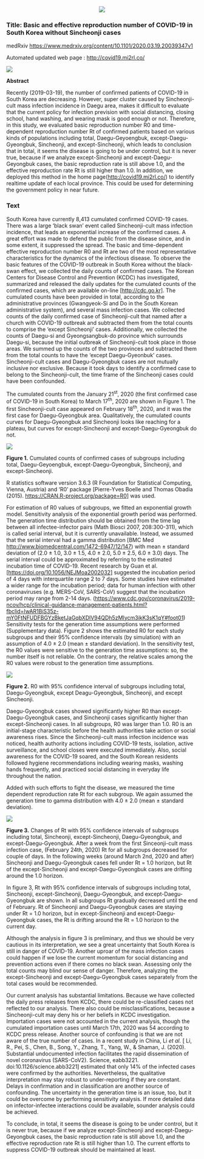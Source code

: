 <center><img src="./imgs/MI2RL_logo.png"></center>



### Title: Basic and effective reproduction number of COVID-19 in South Korea without Sincheonji cases



medRxiv https://www.medrxiv.org/content/10.1101/2020.03.19.20039347v1



Automated updated web page : http://covid19.mi2rl.co/



<img src="./imgs/siteimage.jpg" />

<b>Abstract</b>

Recently (2019-03-19), the number of confirmed patients of COVID-19 in South Korea are decreasing. However, super cluster caused by Sincheonji-cult mass infection incidence in Daegu area, makes it difficult to evaluate that the current policy for infection prevision with social distancing, closing school, hand washing, and wearing mask is good enough or not. Therefore, in this study, we evaluated basic reproduction number R0 and time-dependent reproduction number Rt of confirmed patients based on various kinds of populations including total, Daegu-Geyoengbuk, except-Daegu-Gyeongbuk, Sincheonji, and except-Sincheonji, which leads to conclusion that in total, it seems the disease is going to be under control, but it is never true, because if we analyze except-Sincheonji and except-Daegu-Geyongbuk cases, the basic reproduction rate is still above 1.0, and the effective reproduction rate Rt is still higher than 1.0. In addition, we deployed this method in the home page(http://covid19.mi2rl.co/) to identify realtime update of each local province. This could be used for determining the government policy in near future. 



### Text

South Korea have currently 8,413 cumulated confirmed COVID-19 cases. There was a large ‘black swan’ event called Sincheonji-cult mass infection incidence, that leads an exponential increase of the confirmed cases. A great effort was made to defend the public from the disease since, and in some extent, it suppressed the spread. The basic and time-dependent effective reproduction number R0 and Rt are two of the most representative characteristics for the dynamics of the infectious disease. To observe the basic features of the COVID-19 outbreak in South Korea without the black-swan effect, we collected the daily counts of confirmed cases. The Korean Centers for Disease Control and Prevention (KCDC) has investigated, summarized and released the daily updates for the cumulated counts of the confirmed cases, which are available on-line [http://cdc.go.kr]. The cumulated counts have been provided in total, according to the administrative provinces (Gwangyeok-Si and Do in the South  Korean administrative system), and several mass infection cases. We collected counts of the daily confirmed case of Sincheonji-cult that named after a church with COVID-19 outbreak and subtracted them from the total counts to comprise the ‘except Sincheonji’ cases. Additionally, we collected the counts of Daegu-si and Gyeongsangbuk-do province which surrounds Daegu-si, because the initial outbreak of Sincheonji-cult took place in those areas. We summed up the counts of the two provinces and subtracted them from the total counts to have the ‘except Daegu-Gyeonbuk’ cases. Sincheonji-cult cases and Daegu-Gyeongbuk cases are not mutually inclusive nor exclusive. Because it took days to identify a confirmed case to belong to the Sincheonji-cult, the time frame of the Sincheonji cases could have been confounded. 

The cumulated counts from the January 21<sup>st</sup>, 2020 (the first confirmed case of COVID-19 in South Korea) to March 17<sup>th</sup>, 2020 are shown in Figure 1. The first Sincheonji-cult case appeared on February 18<sup>th</sup>, 2020, and it was the first case for Daegu-Gyeongbuk area. Qualitatively, the cumulated counts curves for Daegu-Gyeongbuk and Sincheonji looks like reaching for a plateau, but curves for except-Sincheonji and except-Daegu-Gyeongbuk do not.

<img src="./imgs/figure1.png">

<b>Figure 1.</b> Cumulated counts of confirmed cases of subgroups including total, Daegu-Geyoengbuk, except-Daegu-Gyeongbuk, Sincheonji, and except-Sincheonji. 

R statistics software version 3.6.3 (R Foundation for Statistical Computing, Vienna, Austria) and ‘R0’ package [Pierre-Yves Boelle and Thomas Obadia (2015). https://CRAN.R-project.org/package=R0] was used. 

For estimation of R0 values of subgroups, we fitted an exponential growth model. Sensitivity analysis of the exponential growth period was performed. The generation time distribution should be obtained from the time lag between all infectee-infector pairs (Math Biosci 2007, 208:300-311), which is called serial interval, but it is currently unavailable. Instead, we assumed that the serial interval had a gamma distribution [BMC Med http://www.biomedcentral.com/1472-6947/12/147) with mean ± standard deviation of (2.0 ± 1.0, 3.0 ± 1.5, 4.0 ± 2.0, 5.0 ± 2.5, 6.0 ± 3.0) days. The serial interval could be approximated by referring to the estimated incubation time of COVID-19. Recent research by Guan et al. [https://doi.org/10.1056/NEJMoa2002032] suggested the incubation period of 4 days with interquartile range 2 to 7 days. Some studies have estimated a wider range for the incubation period; data for human infection with other coronaviruses (e.g. MERS-CoV, SARS-CoV) suggest that the incubation period may range from 2-14 days. (https://www.cdc.gov/coronavirus/2019-ncov/hcp/clinical-guidance-management-patients.html?fbclid=IwAR1BiS35z-mY0FtNFUDFBGYzBketJaGqbXDlV94QDh5zMIycm3ikK3sK1qY#foot01) Sensitivity tests for the generation time assumptions were performed (Supplementary data). Figure 2 shows the estimated R0 for each study subgroups and their 95% confidence intervals (by simulation) with an assumption of 4.0 ± 2.0 (mean ± standard deviation). In the sensitivity test, the R0 values were sensitive to the generation time assumptions: so, the number itself is not reliable. On the contrary, the relative scales among the R0 values were robust to the generation time assumptions. 

<img src="./imgs/figure2.png">

**Figure 2.** R0 with 95% confidence interval of subgroups including total, Daegu-Gyeongbuk, except Deagu-Gyeongbuk, Sincheonji, and except Sincheonji. 

Daegu-Gyeongbuk cases showed significantly higher R0 than except-Daegu-Gyeongbuk cases, and Sincheonji cases significantly higher than except-Sincheonji cases. In all subgroups, R0 was larger than 1.0. R0 is an initial-stage characteristic before the health authorities take action or social awareness rises. Since the Sincheonji-cult mass infection incidence was noticed, health authority actions including COVID-19 tests, isolation, active surveillance, and school closes were executed immediately. Also, social awareness for the COVID-19 soared, and the South Korean residents followed hygiene recommendations including wearing masks, washing hands frequently, and practiced social distancing in everyday life throughout the nation. 

Added with such efforts to fight the disease, we measured the time dependent reproduction rate Rt for each subgroup. We again assumed the generation time to gamma distribution with 4.0 ± 2.0 (mean ± standard deviation). 



<img src="./imgs/figure3.png">

**Figure 3.** Changes of Rt with 95% confidence intervals of subgroups including total, Sincheonji, except-Sincheonji, Daegu-Gyeongbuk, and except-Daegu-Gyeongbuk. After a week from the first Sinceonji-cult mass infection case, (February 24th, 2020) Rt for all subgroups decreased for couple of days. In the following weeks (around March 2nd, 2020 and after) Sincheonji and Daegu-Gyeongbuk cases fell under Rt = 1.0 horizon, but Rt of the except-Sincheonji and except-Daegu-Gyeongbuk cases are drifting around the 1.0 horizon. 

In figure 3, Rt with 95% confidence intervals of subgroups including total, Sincheonji, except-Sincheonji, Daegu-Gyeongbuk, and except-Daegu-Gyeongbuk are shown. In all subgroups Rt gradually decreased until the end of February. Rt of Sincheonji and Daegu-Gyeongbuk cases are staying under Rt = 1.0 horizon, but in except-Sincheonji and except-Daegu-Gyeongbuk cases, the Rt is drifting around the Rt = 1.0 horizon to the current day. 

Although the analysis in figure 3 is preliminary, and thus we should be very cautious in its interpretation, we see a great uncertainty that South Korea is still in danger of COVID-19. Another uproar of the mass infection cases could happen if we lose the current momentum for social distancing and prevention actions even if there comes no black swan. Assessing only the total counts may blind our sense of danger. Therefore, analyzing the except-Sincheonji and except-Daegu-Gyeongbuk cases separately from the total cases would be recommended. 

Our current analysis has substantial limitations. Because we have collected the daily press releases from KCDC, there could be re-classified cases not reflected to our analysis. There also could be misclassifications, because a Sincheonji-cult may deny his or her beliefs in KCDC investigation. Importation cases were not accounted in the current analysis, though the cumulated importation cases until March 17th, 2020 was 54 according to KCDC press release. Another source of confounding is that we are not aware of the true number of cases. In a recent study in China, Li *et al.* [ Li, R., Pei, S., Chen, B., Song, Y., Zhang, T., Yang, W., & Shaman, J. (2020). Substantial undocumented infection facilitates the rapid dissemination of novel coronavirus (SARS-CoV2). Science, eabb3221. doi:10.1126/science.abb3221] estimated that only 14% of the infected cases were confirmed by the authorities. Nevertheless, the qualitative interpretation may stay robust to under-reporting if they are constant. Delays in confirmation and in classification are another source of confounding. The uncertainty in the generation time is an issue, too, but it could be overcome by performing sensitivity analysis. If more detailed data on infector-infectee interactions could be available, sounder analysis could be achieved. 

To conclude, in total, it seems the disease is going to be under control, but it is never true, because if we analyze except-Sincheonji and except-Daegu-Geyongbuk cases, the basic reproduction rate is still above 1.0, and the effective reproduction rate Rt is still higher than 1.0. The current efforts to suppress COVID-19 outbreak should be maintained at least. 